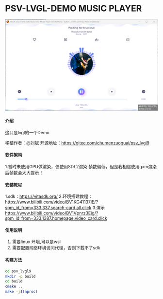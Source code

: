 # PSV-LVGL-DEMO MUSIC PLAYER

![图片描述](https://github.com/ATSPwang618/LVGL-DEMO-MUSIC-PLAYER/blob/main/%E6%BC%94%E7%A4%BA%E6%88%AA%E5%9B%BE/1.png)

#### 介绍
这只是lvgl的一个Demo

移植作者：@刘斌
开源地址：https://gitee.com/chumenzuoguai/psv_lvgl9

#### 软件架构

1.暂时未使用GPU做渲染，仅使用SDL2渲染
帧数偏低，但是我相信使用gxm渲染后帧数会大大提示！

#### 安装教程

1.sdk：https://vitasdk.org/
2.环境搭建教程：https://www.bilibili.com/video/BV1KG41137iE/?spm_id_from=333.337.search-card.all.click
3.演示 https://www.bilibili.com/video/BV1Vpnrz3Eig/?spm_id_from=333.1387.homepage.video_card.click

#### 使用说明

1. 需要linux 环境,可以是wsl
2. 需要配置网络环境访问代理，否则下载不了sdk


#### 构建方法

```bash
cd psv_lvgl9
mkdir -p build
cd build
cmake ..
make -j$(nproc)
```
